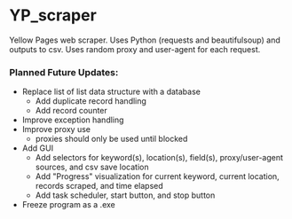 # YP_scraper  
Yellow Pages web scraper. Uses Python (requests and beautifulsoup) and outputs to csv. Uses random proxy and user-agent for each request.

### Planned Future Updates:
* Replace list of list data structure with a database
  * Add duplicate record handling
  * Add record counter
* Improve exception handling
* Improve proxy use
  * proxies should only be used until blocked
* Add GUI
  * Add selectors for keyword(s), location(s), field(s), proxy/user-agent sources, and csv save location
  * Add "Progress" visualization for current keyword, current location, records scraped, and time elapsed
  * Add task scheduler, start button, and stop button
* Freeze program as a .exe
